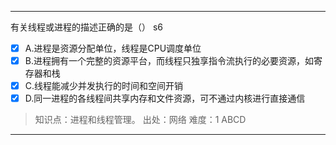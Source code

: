 ---
有关线程或进程的描述正确的是（） s6
- [x] A.进程是资源分配单位，线程是CPU调度单位
- [x] B.进程拥有一个完整的资源平台，而线程只独享指令流执行的必要资源，如寄存器和栈
- [x] C.线程能减少并发执行的时间和空间开销
- [x] D.同一进程的各线程间共享内存和文件资源，可不通过内核进行直接通信

> 知识点：进程和线程管理。
> 出处：网络
> 难度：1
> ABCD

---
